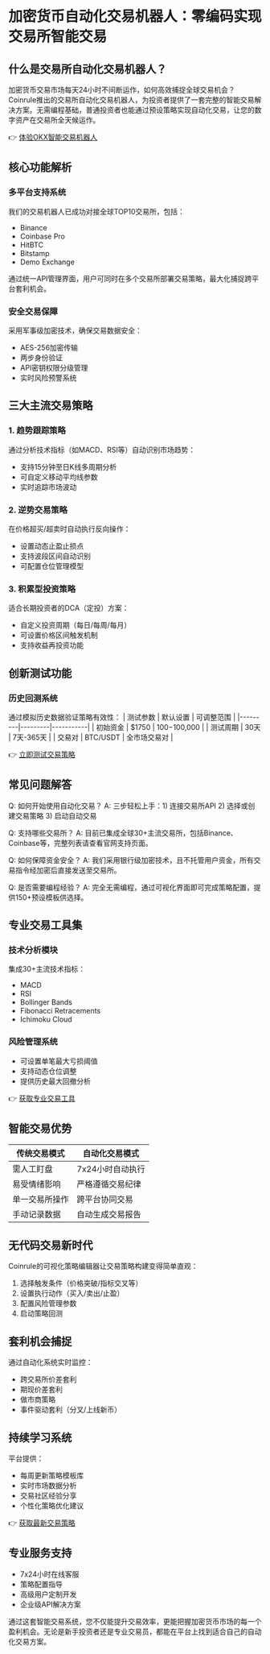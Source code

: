 # 加密货币自动化交易机器人：零编码实现交易所智能交易

## 什么是交易所自动化交易机器人？

加密货币交易市场每天24小时不间断运作，如何高效捕捉全球交易机会？Coinrule推出的交易所自动化交易机器人，为投资者提供了一套完整的智能交易解决方案。无需编程基础，普通投资者也能通过预设策略实现自动化交易，让您的数字资产在交易所全天候运作。

👉 [体验OKX智能交易机器人](https://bit.ly/okx_welcome)

## 核心功能解析

### 多平台支持系统
我们的交易机器人已成功对接全球TOP10交易所，包括：
- Binance
- Coinbase Pro
- HitBTC
- Bitstamp
- Demo Exchange

通过统一API管理界面，用户可同时在多个交易所部署交易策略，最大化捕捉跨平台套利机会。

### 安全交易保障
采用军事级加密技术，确保交易数据安全：
- AES-256加密传输
- 两步身份验证
- API密钥权限分级管理
- 实时风险预警系统

## 三大主流交易策略

### 1. 趋势跟踪策略
通过分析技术指标（如MACD、RSI等）自动识别市场趋势：
- 支持15分钟至日K线多周期分析
- 可自定义移动平均线参数
- 实时追踪市场波动

### 2. 逆势交易策略
在价格超买/超卖时自动执行反向操作：
- 设置动态止盈止损点
- 支持波段区间自动识别
- 可配置仓位管理模型

### 3. 积累型投资策略
适合长期投资者的DCA（定投）方案：
- 自定义投资周期（每日/每周/每月）
- 可设置价格区间触发机制
- 支持收益再投资功能

## 创新测试功能

### 历史回测系统
通过模拟历史数据验证策略有效性：
| 测试参数 | 默认设置 | 可调整范围 |
|---------|---------|-----------|
| 初始资金 | $1750   | $100-$100,000 |
| 测试周期 | 30天    | 7天-365天 |
| 交易对   | BTC/USDT | 全市场交易对 |

👉 [立即测试交易策略](https://bit.ly/okx_welcome)

## 常见问题解答

Q: 如何开始使用自动化交易？
A: 三步轻松上手：1) 连接交易所API 2) 选择或创建交易策略 3) 启动自动交易

Q: 支持哪些交易所？
A: 目前已集成全球30+主流交易所，包括Binance、Coinbase等，完整列表请查看官网支持页面。

Q: 如何保障资金安全？
A: 我们采用银行级加密技术，且不托管用户资金，所有交易指令经加密后直接发送至交易所。

Q: 是否需要编程经验？
A: 完全无需编程，通过可视化界面即可完成策略配置，提供150+预设模板供选择。

## 专业交易工具集

### 技术分析模块
集成30+主流技术指标：
- MACD
- RSI
- Bollinger Bands
- Fibonacci Retracements
- Ichimoku Cloud

### 风险管理系统
- 可设置单笔最大亏损阈值
- 支持动态仓位调整
- 提供历史最大回撤分析

👉 [获取专业交易工具](https://bit.ly/okx_welcome)

## 智能交易优势

| 传统交易模式 | 自动化交易模式 |
|-------------|---------------|
| 需人工盯盘 | 7x24小时自动执行 |
| 易受情绪影响 | 严格遵循交易纪律 |
| 单一交易所操作 | 跨平台协同交易 |
| 手动记录数据 | 自动生成交易报告 |

## 无代码交易新时代

Coinrule的可视化策略编辑器让交易策略构建变得简单直观：
1. 选择触发条件（价格突破/指标交叉等）
2. 设置执行动作（买入/卖出/止盈）
3. 配置风险管理参数
4. 启动策略回测

## 套利机会捕捉

通过自动化系统实时监控：
- 跨交易所价差套利
- 期现价差套利
- 做市商策略
- 事件驱动套利（分叉/上线新币）

## 持续学习系统

平台提供：
- 每周更新策略模板库
- 实时市场数据分析
- 交易社区经验分享
- 个性化策略优化建议

👉 [获取最新交易策略](https://bit.ly/okx_welcome)

## 专业服务支持

- 7x24小时在线客服
- 策略配置指导
- 高级用户定制开发
- 企业级API解决方案

通过这套智能交易系统，您不仅能提升交易效率，更能把握加密货币市场的每一个盈利机会。无论是新手投资者还是专业交易员，都能在平台上找到适合自己的自动化交易方案。